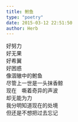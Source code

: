 ```yaml
---  
title: 鲋鱼  
type: "poetry"  
date: 2015-03-12 22:51:50  
author: Herb  
---  
```

好努力  
好无果  
好希翼  
好困惑  
像涸辙中的鲋鱼  
尽管上一世是一头抹香鲸  
现在　嘶着奇异的声波  
却无能为力  
我分明知道现在的处境  
但还是不想把过去忘记
